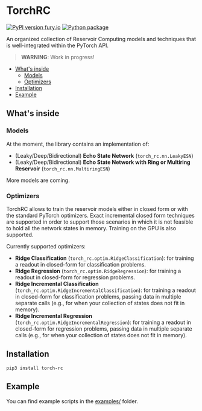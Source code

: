 # TorchRC
[![PyPI version fury.io](https://badge.fury.io/py/torch-rc.svg)](https://pypi.python.org/pypi/torch-rc/) [![Python package](https://github.com/danieleds/TorchRC/actions/workflows/python-package.yml/badge.svg)](https://github.com/danieleds/TorchRC/actions/workflows/python-package.yml)

An organized collection of Reservoir Computing models and techniques that is well-integrated within the PyTorch API.

> **WARNING**: Work in progress!

* [What's inside](#whats-inside)
  * [Models](#models)
  * [Optimizers](#optimizers)
* [Installation](#installation)
* [Example](#example)

## What's inside

### Models

At the moment, the library contains an implementation of:

 * (Leaky/Deep/Bidirectional) **Echo State Network** (`torch_rc.nn.LeakyESN`)
 * (Leaky/Deep/Bidirectional) **Echo State Network with Ring or Multiring Reservoir** (`torch_rc.nn.MultiringESN`)

More models are coming.

### Optimizers

TorchRC allows to train the reservoir models either in closed form or with the standard PyTorch optimizers.
Exact incremental closed form techniques are supported in order to support those scenarios in which it is not feasible to hold all the network states in memory.
Training on the GPU is also supported.

Currently supported optimizers:

 * **Ridge Classification** (`torch_rc.optim.RidgeClassification`): for training a readout in closed-form for classification problems.
 * **Ridge Regression** (`torch_rc.optim.RidgeRegression`): for training a readout in closed-form for regression problems.
 * **Ridge Incremental Classification** (`torch_rc.optim.RidgeIncrementalClassification`): for training a readout in closed-form for classification problems,
   passing data in multiple separate calls (e.g., for when your collection of states does not fit in memory).
 * **Ridge Incremental Regression** (`torch_rc.optim.RidgeIncrementalRegression`): for training a readout in closed-form for regression problems,
   passing data in multiple separate calls (e.g., for when your collection of states does not fit in memory).

## Installation

    pip3 install torch-rc

## Example

You can find example scripts in the [examples/](examples/) folder. 
